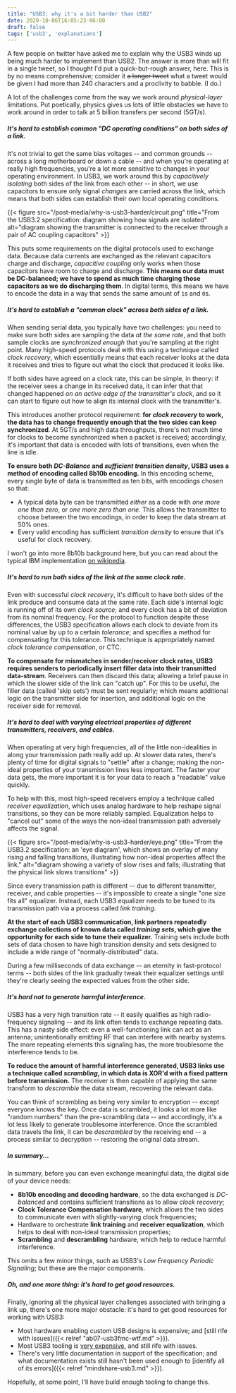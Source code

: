 ```yaml
---
title: "USB3: why it's a bit harder than USB2"
date: 2020-10-06T16:05:23-06:00
draft: false
tags: ['usb3', 'explanations']
---
```


A few people on twitter have asked me to explain why the USB3 winds up being much harder to implement than USB2.
The answer is more than will fit in a single tweet, so I thought I'd put a quick-but-rough answer, here. This is
by no means comprehensive; consider it ~~a longer tweet~~ what a tweet would be given I had more than 240 characters and a proclivity to babble. (I do.)

A lot of the challenges come from the way we work around _physical-layer_ limitations. Put poetically, physics gives
us lots of little obstacles we have to work around in order to talk at 5 billion transfers per second (5GT/s).

##### It's hard to establish common "DC operating conditions" on both sides of a link.

It's not trivial to get the same bias voltages -- and common grounds -- across a long motherboard or down a cable -- and when you're operating at really high frequencies, you're a lot more sensitive to changes in your operating environment. In USB3, we work around this by _capacitively isolating_ both sides of the link from each other -- in short, we use capacitors to ensure only signal _changes_ are carried across the link, which means that both sides can establish their own local operating conditions.


{{< figure src="/post-media/why-is-usb3-harder/circuit.png" 
    title="From the USB3.2 specification: diagram showing how signals are isolated"
    alt="diagram showing the transmitter is connected to the receiver through a pair of AC coupling capacitors" >}}


This puts some requirements on the digital protocols used to exchange data. Because data currents are exchanged as the relevant capacitors charge and discharge, _capacitive coupling_ only works when those capacitors have room to charge and discharge. **This means our data must be DC-balanced; we have to spend as much time charging those capacitors as we do discharging them**. In digital terms, this means we have to encode the data in a way that sends the same amount of `1`s and `0`s.

##### It's hard to establish a "common clock" across both sides of a link. 

When sending serial data, you typically have two challenges: you need to make sure both sides are sampling the data _at the same rate_, and that both sample clocks are _synchronized enough_ that you're sampling at the right point. Many high-speed protocols deal with this using a technique called _clock recovery_, which essentially means that each receiver looks at the data it receives and tries to figure out what the clock that produced it looks like. 

If both sides have agreed on a clock rate, this can be simple, in theory: if the receiver sees a change in its
received data, it can infer that that changed happened _on an active edge of the transmitter's clock_, and so it can start to figure out how to align its internal clock with the transmitter's.

This introduces another protocol requirement: **for _clock recovery_ to work, the data has to change frequently enough that the two sides can keep synchronized**. At 5GT/s and high data throughputs, there's not much time for clocks to become synchronized when a packet is received; accordingly, it's important that data is encoded with lots of transitions, even when the line is idle.

**To ensure both _DC-Balance_ and _sufficient transition density_, USB3 uses a method of encoding called 8b10b encoding.**
In this encoding scheme, every single byte of data is transmitted as ten bits, with encodings chosen so that:

* A typical data byte can be transmitted *either* as a code with _one more one than zero_, or _one more zero than one_. 
  This allows the transmitter to choose between the two encodings, in order to keep the data stream at 50% ones.
* Every valid encoding has sufficient _transition density_ to ensure that it's useful for clock recovery.

I won't go into more 8b10b background here, but you can read about the typical IBM implementation [on wikipedia](https://en.wikipedia.org/wiki/8b/10b_encoding).

##### It's hard to run both sides of the link at the same _clock rate_.

Even with successful _clock recovery_, it's difficult to have both sides of the link produce and consume data at
the same rate. Each side's internal logic is running off of its own _clock source_; and every clock has a bit of deviation from its nominal frequency. For the protocol to function despite these differences, the USB3 specification allows each clock to deviate from its nominal value by up to a certain _tolerance_; and specifies a method for compensating for this tolerance. This technique is appropriately named _clock tolerance compensation_, or CTC.

**To compensate for mismatches in sender/receiver clock rates, USB3 requires senders to periodically insert filler data into their transmitted data-stream**. Receivers can then discard this data; allowing a brief pause in which the slower
side of the link can "catch up". For this to be useful, the filler data (called 'skip sets') must be sent regularly;
which means additional logic on the transmitter side for insertion, and additional logic on the receiver side for 
removal.

##### It's hard to deal with varying electrical properties of different transmitters, receivers, and cables.

When operating at very high frequencies, all of the little non-idealities in along your transmission path really add up. At slower data rates, there's plenty of time for digital signals to "settle" after a change; making the non-ideal properties of your transmission lines less important. The faster your data gets, the more important it is for your data
to reach a "readable" value quickly.

To help with this, most high-speed receivers employ a technique called _receiver equalization_, which uses analog hardware
to help reshape signal transitions, so they can be more reliably sampled. Equalization helps to "cancel out" some of the ways the non-ideal transmission path adversely affects the signal.

{{< figure src="/post-media/why-is-usb3-harder/eye.png" 
    title="From the USB3.2 specification: an 'eye diagram', which shows an overlay of many rising and falling transitions, illustrating how non-ideal properties affect the link."
    alt="diagram showing a variety of slow rises and falls; illustrating that the physical link slows transitions" >}}

Since every transmission path is different -- due to different transmitter, receiver, and cable properties -- it's impossible to create a single "one size fits all" equalizer. Instead, each USB3 equalizer needs to be tuned to its transmission path via a process called _link training_. 

**At the start of each USB3 communication, link partners repeatedly exchange collections of known data called _training sets_, which give the opportunity for each side to tune their equalizer.** Training sets include both sets of data chosen to have high transition density and sets designed to include a wide range of "normally-distributed" data.

During a few milliseconds of data exchange -- an eternity in fast-protocol terms -- both sides of the link gradually
tweak their equalizer settings until they're clearly seeing the expected values from the other side.

##### It's hard not to generate harmful interference.

USB3 has a very high transition rate -- it easily qualifies as high radio-frequency signaling -- and its link
often tends to exchange repeating data. This has a nasty side effect: even a well-functioning link can act as an
antenna; unintentionally emitting RF that can interfere with nearby systems. The more repeating elements this signaling
has, the more troublesome the interference tends to be.

**To reduce the amount of harmful interference generated, USB3 links use a technique called _scrambling_, in which data is XOR'd with a fixed pattern before transmission.** The receiver is then capable of applying the same transform to _descramble_ the data stream, recovering the relevant data.

You can think of scrambling as being very similar to encryption -- except everyone knows the key. Once data is scrambled, it looks a lot more like "random numbers" than the pre-scrambling data -- and accordingly, it's a lot less likely to
generate troublesome interference. Once the scrambled data travels the link, it can be _descrambled_ by the receiving end -- a process similar to decryption -- restoring the original data stream.


##### In summary...

In summary, before you can even exchange meaningful data, the digital side of your device needs:

- **8b10b encoding and decoding hardware**, so the data exchanged is _DC-balanced_ and contains sufficient transitions as to allow _clock recovery_;
- **Clock Tolerance Compensation hardware**, which allows the two sides to communicate even with slightly-varying clock frequencies;
- Hardware to orchestrate **link training** and **receiver equalization**, which helps to deal with non-ideal transmission properties;
- **Scrambling** and **descrambling** hardware, which help to reduce harmful interference.

This omits a few minor things, such as USB3's _Low Frequency Periodic Signaling_; but these are the major components.


##### Oh, and one more thing: it's hard to get good resources.

Finally, ignoring all the physical layer challenges associated with bringing a link up, there's one more major obstacle: it's hard to get good resources for working with USB3:

- Most hardware enabling custom USB designs is expensive; and [still rife with issues]({{< relref "ab07-usb3fmc-wtf.md" >}}).
- Most USB3 tooling is [very expensive](https://www.totalphase.com/products/beagle-usb5000-v2-ultimate/), and still rife with issues.
- There's very little documentation in support of the specification; and what documentation exists still hasn't been
  used enough to [identify all of its errors]({{< relref "mindshare-usb3.md" >}}).

Hopefully, at some point, I'll have build enough tooling to change this. 
